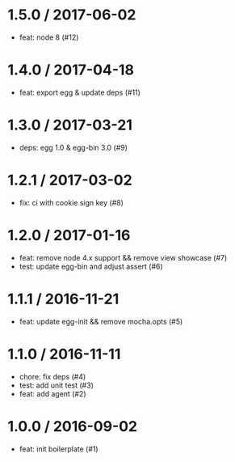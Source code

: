 
1.5.0 / 2017-06-02
==================

  * feat: node 8 (#12)

1.4.0 / 2017-04-18
==================

  * feat: export egg & update deps (#11)

1.3.0 / 2017-03-21
==================

  * deps: egg 1.0 & egg-bin 3.0 (#9)

1.2.1 / 2017-03-02
==================

  * fix: ci with cookie sign key (#8)

1.2.0 / 2017-01-16
==================

  * feat: remove node 4.x support && remove view showcase (#7)
  * test: update egg-bin and adjust assert (#6)

1.1.1 / 2016-11-21
==================

  * feat: update egg-init && remove mocha.opts (#5)

1.1.0 / 2016-11-11
==================

  * chore: fix deps (#4)
  * test: add unit test (#3)
  * feat: add agent (#2)

1.0.0 / 2016-09-02
==================

  * feat: init boilerplate (#1)
  


